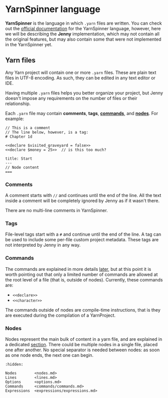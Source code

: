 # YarnSpinner language

**YarnSpinner** is the language in which `.yarn` files are written. You can check out the
[official documentation] for the YarnSpinner language, however, here we will be describing the
**Jenny** implementation, which may not contain all the original features, but may also contain
some that were not implemented in the YarnSpinner yet.


## Yarn files

Any Yarn project will contain one or more `.yarn` files. These are plain text files in UTF-8
encoding. As such, they can be edited in any text editor or IDE.

Having multiple `.yarn` files helps you better organize your project, but Jenny doesn't impose any
requirements on the number of files or their relationship.

Each `.yarn` file may contain **comments**, **tags**, **[commands]**, and **[nodes]**.
For example:

```yarn
// This is a comment
// The line below, however, is a tag:
# Chapter 1d

<<declare $visited_graveyard = false>>
<<declare $money = 25>>  // is this too much?

title: Start
---
// Node content
===
```


### Comments

A comment starts with `//` and continues until the end of the line. All the text inside a comment
will be completely ignored by Jenny as if it wasn't there.

There are no multi-line comments in YarnSpinner.


### Tags

File-level tags start with a `#` and continue until the end of the line. A tag can be used to
include some per-file custom project metadata. These tags are not interpreted by Jenny in any way.


### Commands

The commands are explained in more details [later][commands], but at this point it is
worth pointing out that only a limited number of commands are allowed at the root level of a file
(that is, outside of nodes). Currently, these commands are:

- `<<declare>>`
- `<<character>>`

The commands outside of nodes are compile-time instructions, that is they are executed during the
compilation of a YarnProject.


### Nodes

Nodes represent the main bulk of content in a yarn file, and are explained in a dedicated
[section][nodes]. There could be multiple nodes in a single file, placed one after another.
No special separator is needed between nodes: as soon as one node ends, the next one can begin.


```{toctree}
:hidden:

Nodes        <nodes.md>
Lines        <lines.md>
Options      <options.md>
Commands     <commands/commands.md>
Expressions  <expressions/expressions.md>
```

[commands]: commands/commands.md
[nodes]: nodes.md
[official documentation]: https://docs.yarnspinner.dev/getting-started/writing-in-yarn

